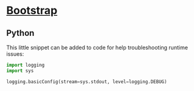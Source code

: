 # [Bootstrap](https://samghata.github.io/bootstrap)

## Python
This little snippet can be added to code for help troubleshooting runtime issues:
```python
import logging
import sys

logging.basicConfig(stream=sys.stdout, level=logging.DEBUG)
```
